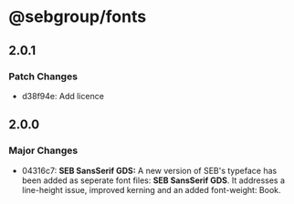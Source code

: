 # @sebgroup/fonts

## 2.0.1

### Patch Changes

- d38f94e: Add licence

## 2.0.0

### Major Changes

- 04316c7: **SEB SansSerif GDS:** A new version of SEB's typeface has been added as seperate font files: **SEB SansSerif GDS**. It addresses a line-height issue, improved kerning and an added font-weight: Book.
